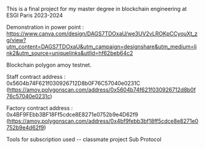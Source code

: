 This is a final project for my master degree in blockchain engineering at ESGI Paris 2023-2024

Demonstration in power point : https://www.canva.com/design/DAGS7TDOxaU/we3UV2vLROKpCCyouXt_zg/view?utm_content=DAGS7TDOxaU&utm_campaign=designshare&utm_medium=link2&utm_source=uniquelinks&utlId=hf62beb64c2

Blockchain polygon amoy testnet.

Staff contract address : 0x5604b74F621f030926712D8b0F76C57040e0231C (https://amoy.polygonscan.com/address/0x5604b74f621f030926712d8b0f76c57040e0231c)

Factory contract address : 0x4BF9FEbb3BF18Ff5cdce8E8271e0752b9e4D62f9 (https://amoy.polygonscan.com/address/0x4bf9febb3bf18ff5cdce8e8271e0752b9e4d62f9)

Tools for subscription used -- classmate project Sub Protocol
